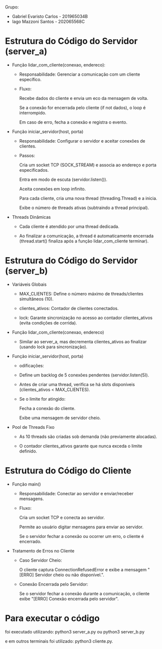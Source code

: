 Grupo:

- Gabriel Evaristo Carlos - 201965034B
- Iago Mazzoni Santos - 202065568C


# Estrutura do Código do Servidor (server_a)
- Função lidar_com_cliente(conexao, endereco):

    - Responsabilidade: Gerenciar a comunicação com um cliente específico.

    - Fluxo:

        Recebe dados do cliente e envia um eco da mensagem de volta.

        Se a conexão for encerrada pelo cliente (if not dados), o loop é interrompido.

        Em caso de erro, fecha a conexão e registra o evento.

- Função iniciar_servidor(host, porta)

    - Responsabilidade: Configurar o servidor e aceitar conexões de clientes.

    - Passos:

        Cria um socket TCP (SOCK_STREAM) e associa ao endereço e porta especificados.

        Entra em modo de escuta (servidor.listen()).

        Aceita conexões em loop infinito.

        Para cada cliente, cria uma nova thread (threading.Thread) e a inicia.

        Exibe o número de threads ativas (subtraindo a thread principal).

- Threads Dinâmicas

    - Cada cliente é atendido por uma thread dedicada.

    - Ao finalizar a comunicação, a thread é automaticamente encerrada (thread.start() finaliza após a função lidar_com_cliente terminar).


# Estrutura do Código do Servidor (server_b)
- Variáveis Globais

    - MAX_CLIENTES: Define o número máximo de threads/clientes simultâneos (10).

    - clientes_ativos: Contador de clientes conectados.

    - lock: Garante sincronização no acesso ao contador clientes_ativos (evita condições de corrida).

- Função lidar_com_cliente(conexao, endereco)

    - Similar ao server_a, mas decrementa clientes_ativos ao finalizar (usando lock para sincronização).

- Função iniciar_servidor(host, porta)

    - odificações:

    - Define um backlog de 5 conexões pendentes (servidor.listen(5)).

    - Antes de criar uma thread, verifica se há slots disponíveis (clientes_ativos < MAX_CLIENTES).

    - Se o limite for atingido:

        Fecha a conexão do cliente.

        Exibe uma mensagem de servidor cheio.

- Pool de Threads Fixo

    - As 10 threads são criadas sob demanda (não previamente alocadas).

    - O contador clientes_ativos garante que nunca exceda o limite definido.

# Estrutura do Código do Cliente
- Função main()

    - Responsabilidade: Conectar ao servidor e enviar/receber mensagens.

    - Fluxo:

        Cria um socket TCP e conecta ao servidor.

        Permite ao usuário digitar mensagens para enviar ao servidor.

        Se o servidor fechar a conexão ou ocorrer um erro, o cliente é encerrado.

- Tratamento de Erros no Cliente
    - Caso Servidor Cheio:

        O cliente captura ConnectionRefusedError e exibe a mensagem "[ERRO] Servidor cheio ou não disponível.".

    - Conexão Encerrada pelo Servidor:

        Se o servidor fechar a conexão durante a comunicação, o cliente exibe "[ERRO] Conexão encerrada pelo servidor".

# Para executar o código
foi executado utilizando: python3 server_a.py ou python3 server_b.py

e em outros terminais foi utilizado: python3 cliente.py.